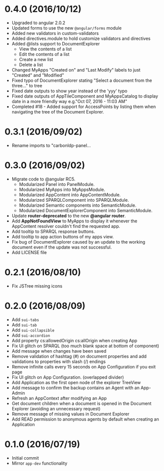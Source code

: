 # 0.4.0 (2016/10/12)

- Upgraded to angular 2.0.2
- Updated forms to use the new `@angular/forms` module
- Added new validators in custom-validators
- Added directives.module to hold customize validators and directives
- Added @lists support to DocumentExplorer
    - View the contents of a list
    - Edit the contents of a list
    - Create a new list
    - Delete a list
- Changed MyApps "Created on" and "Last Modify" labels to just "Created" and "Modified"
- Fixed typo of DocumentExplorer stating "Select a document from the three..." to tree
- Fixed date outputs to show year instead of the 'yyy' typo
- Fixed date outputs of AppTileComponent and MyAppsCatalog to display date in a more friendly way e.g."Oct 07, 2016 - 11:03 AM"
- Completed #18 - Added support for AccessPoints by listing them when navigating the tree of the Document Explorer. 

# 0.3.1 (2016/09/02)

- Rename imports to "carbonldp-panel...

# 0.3.0 (2016/09/02)

- Migrate code to @angular RC5.
    - Modularized Panel into PanelModule.
    - Modularized MyApps into MyAppsModule.
    - Modularized AppContent into AppContentModule.
    - Modularized SPARQLComponent into SPARQLModule.
    - Modularized Semantic components into SemanticModule.
    - Modularized DocumentExplorerComponent into SemanticModule.
- Update **router-deprecated** to the new **@angular router**.
- Add **AppNotFoundView** to MyApps to display it whenever the AppContent resolver couldn't find the requested app.
- Add tooltip to SPARQL response buttons.
- Add tooltip to app action buttons of  my apps view.
- Fix bug of DocumentExplorer caused by an update to the working document even if the update was not successful.
- Add LICENSE file

# 0.2.1 (2016/08/10)

- Fix JSTree missing icons

# 0.2.0 (2016/08/09)

- Add `sui-tabs`
- Add `sui-tab`
- Add `sui-collapsible`
- Add `sui-accordion`
- Add property cs:allowedOrigin cs:allOrigin when creating App
- Fix UI glitch on SPARQL (too much blank space at bottom of component)
- Add message when changes have been saved
- Remove validation of hashtag (#) on document properties and add validations to properties with slash (/) endings
- Remove infinite calls every 15 seconds on App Configuration if you exit page
- Fix UI glitch on App Configuration. (overlapped divider)
- Add Application as the first open node of the explorer TreeView
- Add message to confirm the backup contains an Agent with an App-Admin
- Refresh an AppContext after modifying an App
- Get document children when a document is opened in the Document Explorer (avoiding an unnecessary request)
- Remove message of missing values in Document Explorer
- Add READ permission to anonymous agents by default when creating an Application

# 0.1.0 (2016/07/19)

- Initial commit
- Mirror `app-dev` functionality